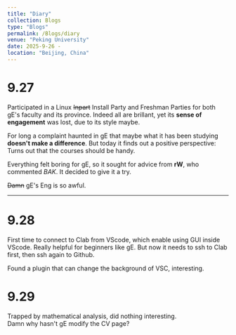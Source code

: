 ```yaml
---
title: "Diary"
collection: Blogs
type: "Blogs"
permalink: /Blogs/diary
venue: "Peking University"
date: 2025-9-26 - 
location: "Beijing, China"
---
```


# 9.27

Participated in a Linux ~~Inpart~~ Install Party and Freshman Parties for both gE's faculty and its province. Indeed all are brillant, yet its **sense of engagement** was lost, due to its style maybe.  

For long a complaint haunted in gE that maybe what it has been studying **doesn't make a difference**. But today it finds out a positive perspective: Turns out that the courses should be handy.  

Everything felt boring for gE, so it sought for advice from **rW**, who commented *BAK*. It decided to give it a try.  

~~Damn~~ gE's Eng is so awful.  

---

# 9.28

First time to connect to Clab from VScode, which enable using GUI inside VScode. Really helpful for beginners like gE. But now it needs to ssh to Clab first, then ssh again to Github.  

Found a plugin that can change the background of VSC, interesting.  

# 9.29

Trapped by mathematical analysis, did nothing interesting.  
Damn why hasn't gE modify the CV page?  

